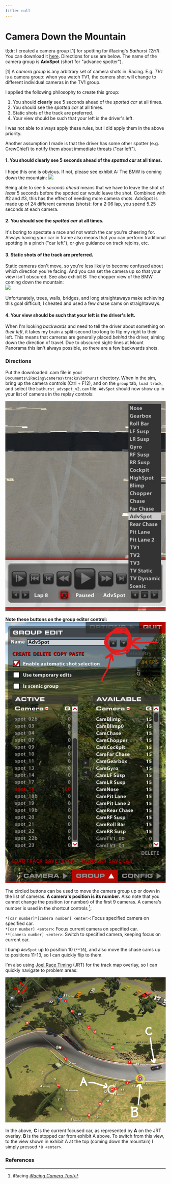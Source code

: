 ```yaml
---
title: null
---
```


# Camera Down the Mountain

tl;dr: I created a camera group [1] for spotting for iRacing's *Bathurst 12HR*. You can download it [here](bathurst_advspot_v2.cam). Directions for use are below. The name of the camera group is **AdvSpot** (short for "advance spotter").

[1] A *camera group* is any arbitrary set of camera shots in iRacing. E.g. *TV1* is a camera group: when you watch TV1, the camera shot will change to different individual cameras in the TV1 group.

I applied the following philosophy to create this group:

1. You should **clearly** see 5 seconds ahead of the *spotted car* at all times.
2. You should see the *spotted car* at all times.
3. Static shots of the track are preferred.
4. Your view should be such that your left is the driver's left.

I was not able to always apply these rules, but I did apply them in the above priority.

Another assumption I made is that the driver has some other spotter (e.g. CrewChief) to notify them about immediate threats ("car left").

#### 1. You should **clearly** see 5 seconds ahead of the *spotted car* at all times.

I hope this one is obvious. If not, please see exhibit A: The BMW is coming down the mountain: ![](img/motivating_example.png)

Being able to see *5 seconds ahead* means that we have to leave the shot *at least* 5 seconds before the spotted car would leave the shot. Combined with #2 and #3, this has the effect of needing more camera shots. AdvSpot is made up of 24 different cameras (shots): for a 2:06 lap, you spend 5.25 seconds at each camera.

#### 2. You should see the *spotted car* at all times.

It's boring to spectate a race and not watch the car you're cheering for. Always having your car in frame also means that you can perform traditional spotting in a pinch ("car left"), or give guidance on track rejoins, etc.

#### 3. Static shots of the track are preferred.

Static cameras don't move, so you're less likely to become confused about which direction you're facing. And you can set the camera up so that your view isn't obscured. See also exhibit B: The chopper view of the BMW coming down the mountain:\
![](img/chopper_view.png)

Unfortunately, trees, walls, bridges, and long straightaways make achieving this goal difficult; I cheated and used a few chase cams on straightaways.

#### 4. Your view should be such that your left is the driver's left.

When I'm looking *backwards* and need to tell the driver about something on *their left*, it takes my brain a split-second too long to flip my right to their left. This means that cameras are generally placed *behind* the driver, aiming down the direction of travel. Due to obscured sight-lines at Mount Panorama this isn't always possible, so there are a few backwards shots.

### Directions

Put the downloaded .cam file in your `Documents\iRacing\cameras\tracks\bathurst` directory. When in the sim, bring up the camera controls (Ctrl + F12), and on the `group` tab, `load track`, and select the `bathurst_advspot_v2.cam` file. `AdvSpot` should now show up in your list of cameras in the replay controls:

![](img/available_cams.png)

**Note these buttons on the group editor control:**\
![](img/group_editor.png)

The circled buttons can be used to move the camera group up or down in the list of cameras. **A camera's position is its number.** Also note that you cannot change the position (or number) of the first 9 cameras. A camera's number is used in the shortcut controls [^1]:

`*[car number]*[camera number] <enter>`: Focus specified camera on specified car.\
`*[car number] <enter>`: Focus current camera on specified car.\
`**[camera number] <enter>`: Switch to specified camera, keeping focus on current car.

I bump `AdvSpot` up to position 10 (`**10`), and also move the chase cams up to positions 11-13, so I can quickly flip to them.

I'm also using [Joel Race Timing](http://joel-real-timing.com/) (JRT) for the track map overlay, so I can quickly navigate to problem areas:

![](img/sample_track_map.png)

In the above, **C** is the current focused car, as represented by **A** on the JRT overlay. **B** is the stopped car from exhibit A above.  To switch from this view, to the view shown in exhibit A at the top (coming down the mountain) I simply pressed `*8 <enter>`.

### References

[^1]: iRacing *[iRacing Camera Tool](https://support.iracing.com/support/solutions/articles/31000157467-iracing-camera-tool)*
